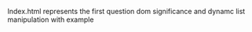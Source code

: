 Index.html represents the first question dom significance and dynamc list manipulation with example
